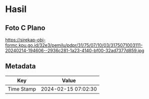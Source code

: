 # Hasil

## Foto C Plano

https://sirekap-obj-formc.kpu.go.id/32e3/pemilu/pdpr/31/75/07/10/03/3175071003111-20240214-194606--2936c281-1a23-4140-bf00-32ad7377d859.jpg


## Metadata

| Key        | Value               |
| ---------- | ------------------- |
| Time Stamp | 2024-02-15 07:02:30 |



